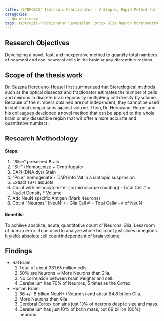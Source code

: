 ```yaml
---
title: /SYNPOSIS/ Isotropic Fractionator - A Simple, Rapid Method for the Quantification of Total Cell and Neuron Numbers in the Brain
categories:
 - Neuroscience
tags: Isotropic-Fractionator Cerebellum Cortex Glia Neuron Morphometry
---
```


## Research Objectives
Developing a novel, fast, and inexpensive method to quantify total numbers of neuronal and non-neuronal cells in the brain or any dissectible regions.

## Scope of the thesis work
Dr. Suzana Herculano-Houzel first summarized that Stereological methods such as the optical dissector and fractionator estimates the number of cells and neurons in discrete brain regions by multiplying cell density by volume. Because of the numbers obtained are not independent, they cannot be used in statistical comparisons against volume. Then, Dr. Herculano-Houzel and his colleagues developed a novel method that can be applied to the whole brain or any dissectible region that will offer a more accurate and quantitative numbers.

## Research Methodology
#### Steps:
1.	“Slice” preserved Brain
2.	“Stir” (Homogenize + Centrifugate)
3.	DAPI (DNA dye) Stain
4.	“Pour” homogenate + DAPI  into Vat in a isotropic suspension
5.	Extract (8+) aliquots
6.	Count with hemocytometer ( = microscope counting) - Total Cell # = Nuclei Density * Volume
7.	Add NeuN specific Antigen (Mark Neurons)
8.	Count “Neurons” (NeuN+) - Glia Cell # = Total Cell# - # of NeuN+


#### Benefits:
To achieve absolute, acute, quantitative count of Neurons, Glia. Less room of human error. It can used to analyze whole brain not just slices or regions. It yields absolute cell count independent of brain volume.

## Findings
* Rat Brain: 	
	1. Total of about 331.65 million cells
	2. 60% are Neurons -> More Neurons than Glia.
	3. No correlation between brain weights and cell.
	4. Cerebellum has 70% of Neurons, 5 times as the Cortex.
* Human Brain: 	
	1. 86 +/- 8 billion NeuN+ (Neurons) and about 84.6 billion Glia.
	2. More Neurons than Glia
	3. Cerebral Cortex contains just 19% of neurons despite size and mass.
	4. Cerebellum has just 10% of brain mass, but 69 billion (80%) neurons.
